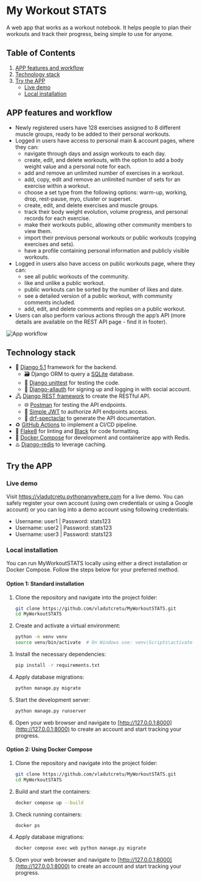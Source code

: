 # My Workout STATS
A web app that works as a workout notebook. It helps people to plan their workouts and track their progress, being simple to use for anyone.


## Table of Contents
1. [APP features and workflow](#app-features-and-workflow)
2. [Technology stack](#technology-stack)
3. [Try the APP](#try-the-app)
   - [Live demo](#live-demo)
   - [Local installation](#local-installation)


## APP features and workflow
- Newly registered users have 128 exercises assigned to 8 different muscle groups, ready to be added to their personal workouts.
- Logged in users have access to personal main & account pages, where they can:
   - navigate through days and assign workouts to each day.
   - create, edit, and delete workouts, with the option to add a body weight value and a personal note for each.
   - add and remove an unlimited number of exercises in a workout.
   - add, copy, edit and remove an unlimited number of sets for an exercise within a workout.
   - choose a set type from the following options: warm-up, working, drop, rest-pause, myo, cluster or superset.
   - create, edit, and delete exercises and muscle groups.
   - track their body weight evolution, volume progress, and personal records for each exercise.
   - make their workouts public, allowing other community members to view them.
   - import their previous personal workouts or public workouts (copying exercises and sets).
   - have a profile containing personal information and publicly visible workouts.
- Logged in users also have access on public workouts page, where they can:
   - see all public workouts of the community.
   - like and unlike a public workout.
   - public workouts can be sorted by the number of likes and date.
   - see a detailed version of a public workout, with community comments included.
   - add, edit, and delete comments and replies on a public workout.
- Users can also perform various actions through the app’s API (more details are available on the REST API page - find it in footer).

![App workflow](https://i.imgur.com/tX3Fsat.jpeg)


## Technology stack
- 🚀 [Django 5.1](https://www.djangoproject.com) framework for the backend.
   - 🗃️ Django ORM to query a [SQLite](https://www.sqlite.org) database.
   - 🐛 [Django unittest](https://docs.djangoproject.com/en/5.1/topics/testing/overview/) for testing the code.
   - 🔐 [Django-allauth](https://docs.allauth.org/en/dev/introduction/index.html) for signing up and logging in with social account.
- 🖧  [Django REST framework](https://www.django-rest-framework.org) to    create the RESTful API.
   - 🌐 [Postman](https://www.postman.com) for testing the API endpoints.
   - 🔑 [Simple JWT](https://django-rest-framework-simplejwt.readthedocs.io/en/latest/index.html) to authorize API endpoints access.
   - 📜 [drf-spectaclar](https://github.com/tfranzel/drf-spectacular/) to generate the API documentation.
- ♻️ [GitHub Actions](https://github.com/features/actions) to implement a CI/CD pipeline.
- 🧶 [Flake8](https://flake8.pycqa.org/en/latest/) for linting and [Black](https://black.readthedocs.io/en/stable/) for code formatting.
- 🐋 [Docker Compose](https://www.docker.com/) for development and containerize app with Redis.
- ♨️ [Django-redis](https://github.com/jazzband/django-redis) to leverage caching.


## Try the APP

### Live demo
Visit https://vladutcretu.pythonanywhere.com for a live demo.
You can safely register your own account (using own credentials or using a Google account) or you can log into a demo account using following credentials:
- Username: user1 | Password: stats123
- Username: user2 | Password: stats123
- Username: user3 | Password: stats123

### Local installation
You can run MyWorkoutSTATS locally using either a direct installation or Docker Compose. Follow the steps below for your preferred method.

#### Option 1: Standard installation
1. Clone the repository and navigate into the project folder:
   ```sh
   git clone https://github.com/vladutcretu/MyWorkoutSTATS.git
   cd MyWorkoutSTATS
   ```
2. Create and activate a virtual environment:
   ```sh
   python -m venv venv
   source venv/bin/activate  # On Windows use: venv\Scripts\activate
   ```
3. Install the necessary dependencies:
   ```sh
   pip install -r requirements.txt
   ```
4. Apply database migrations:
   ```sh
   python manage.py migrate
   ```
5. Start the development server:
   ```sh
   python manage.py runserver
   ```
6. Open your web browser and navigate to [http://127.0.0.1:8000](http://127.0.0.1:8000) to create an account and start tracking your progress.

#### Option 2: Using Docker Compose
1. Clone the repository and navigate into the project folder:
   ```sh
   git clone https://github.com/vladutcretu/MyWorkoutSTATS.git
   cd MyWorkoutSTATS
   ```
2. Build and start the containers:
   ```sh
   docker compose up --build
   ```
3. Check running containers:
   ```sh
   docker ps
   ```
4. Apply database migrations:
   ```sh
   docker compose exec web python manage.py migrate
   ```
5. Open your web browser and navigate to [http://127.0.0.1:8000](http://127.0.0.1:8000) to create an account and start tracking your progress.